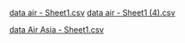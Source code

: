 [data air - Sheet1.csv](https://github.com/WavePPG/ProjectStat/files/10661897/data.air.-.Sheet1.csv)
[data air - Sheet1 (4).csv](https://github.com/WavePPG/ProjectStat/files/10684305/data.air.-.Sheet1.4.csv)

[data Air Asia - Sheet1.csv](https://github.com/WavePPG/ProjectStat/files/10684717/data.Air.Asia.-.Sheet1.csv)
